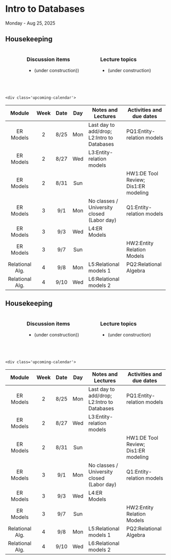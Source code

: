 # Intro to Databases

Monday - Aug 25, 2025

## Housekeeping

<div class="columns">

<div class="column" width="5%">

</div>

<div class="column" width="52%">

### Discussion items

- (under construction))

</div>

<div class="column" width="43%">

### Lecture topics

- (under construction)

</div>

</div>

<div style="margin-top:25px">

 

</div>

<style></style>
    <div class='upcoming-calendar'>

| Module | Week | Date | Day | Notes and Lectures | Activities and due dates |
|:--:|:--:|:--:|:--:|----|----|
| ER Models | 2 | 8/25 | Mon | Last day to add/drop; L2:Intro to Databases | PQ1:Entity-relation models |
| ER Models | 2 | 8/27 | Wed | L3:Entity-relation models |  |
| ER Models | 2 | 8/31 | Sun |  | HW1:DE Tool Review; Dis1:ER modeling |
| ER Models | 3 | 9/1 | Mon | No classes / University closed (Labor day) | Q1:Entity-relation models |
| ER Models | 3 | 9/3 | Wed | L4:ER Models |  |
| ER Models | 3 | 9/7 | Sun |  | HW2:Entity Relation Models |
| Relational Alg. | 4 | 9/8 | Mon | L5:Relational models 1 | PQ2:Relational Algebra |
| Relational Alg. | 4 | 9/10 | Wed | L6:Relational models 2 |  |

</div>

<!-- lecture-block-begin -->

<!-- lecture-block-end -->

## Housekeeping

<div class="columns">

<div class="column" width="5%">

</div>

<div class="column" width="52%">

### Discussion items

- (under construction))

</div>

<div class="column" width="43%">

### Lecture topics

- (under construction)

</div>

</div>

<div style="margin-top:25px">

 

</div>

<style></style>
    <div class='upcoming-calendar'>

| Module | Week | Date | Day | Notes and Lectures | Activities and due dates |
|:--:|:--:|:--:|:--:|----|----|
| ER Models | 2 | 8/25 | Mon | Last day to add/drop; L2:Intro to Databases | PQ1:Entity-relation models |
| ER Models | 2 | 8/27 | Wed | L3:Entity-relation models |  |
| ER Models | 2 | 8/31 | Sun |  | HW1:DE Tool Review; Dis1:ER modeling |
| ER Models | 3 | 9/1 | Mon | No classes / University closed (Labor day) | Q1:Entity-relation models |
| ER Models | 3 | 9/3 | Wed | L4:ER Models |  |
| ER Models | 3 | 9/7 | Sun |  | HW2:Entity Relation Models |
| Relational Alg. | 4 | 9/8 | Mon | L5:Relational models 1 | PQ2:Relational Algebra |
| Relational Alg. | 4 | 9/10 | Wed | L6:Relational models 2 |  |

</div>
